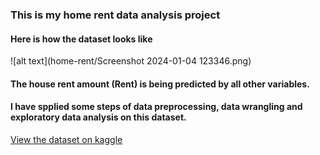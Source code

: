 ### This is my home rent data analysis project
#### Here is how the dataset looks like
![alt text](home-rent/Screenshot 2024-01-04 123346.png)

#### The house rent amount (Rent) is being predicted by all other variables.
#### I have spplied  some steps of data preprocessing, data wrangling and exploratory data analysis on this dataset.
[View the dataset on kaggle](https://www.kaggle.com/datasets/iamsouravbanerjee/house-rent-prediction-dataset)